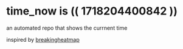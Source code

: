 # time_now is (( 1718204400842 ))

an automated repo that shows the currnent time

inspired by [breakingheatmap](https://github.com/breakingheatmap/breakingheatmap)